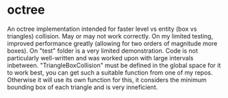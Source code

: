 octree
======

An octree implementation intended for faster level vs entity (box vs triangles) collision.
May or may not work correctly.
On my limited testing, improved performance greatly (allowing for two orders of magnitude more boxes).
On "test" folder is a very limited demonstration.
Code is not particularly well-written and was worked upon with large intervals inbetween.
"TriangleBoxCollision" must be defined in the global space for it to work best, you can get such a suitable function from one of my repos. Otherwise it will use its own function for this, it considers the minimum bounding box of each triangle and is very inneficient.
